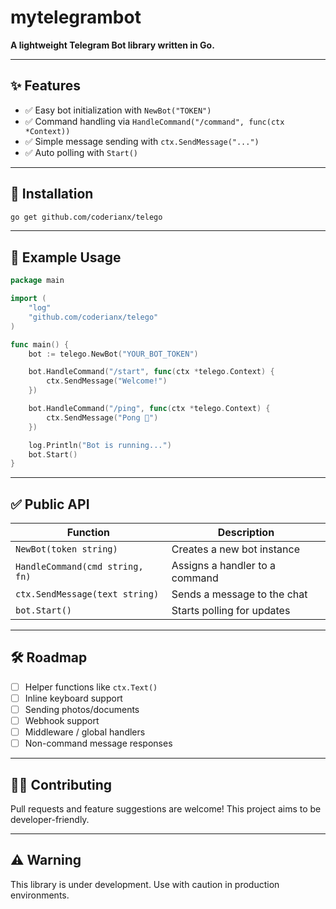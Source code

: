 # mytelegrambot

**A lightweight Telegram Bot library written in Go.**

---

## ✨ Features

- ✅ Easy bot initialization with `NewBot("TOKEN")`
- ✅ Command handling via `HandleCommand("/command", func(ctx *Context))`
- ✅ Simple message sending with `ctx.SendMessage("...")`
- ✅ Auto polling with `Start()`

---

## 🚀 Installation

```bash
go get github.com/coderianx/telego
```

---

## 🔰 Example Usage

```go
package main

import (
    "log"
    "github.com/coderianx/telego"
)

func main() {
    bot := telego.NewBot("YOUR_BOT_TOKEN")

    bot.HandleCommand("/start", func(ctx *telego.Context) {
        ctx.SendMessage("Welcome!")
    })

    bot.HandleCommand("/ping", func(ctx *telego.Context) {
        ctx.SendMessage("Pong 🏓")
    })

    log.Println("Bot is running...")
    bot.Start()
}
```

---

## ✅ Public API

| Function                          | Description |
|-----------------------------------|-------------|
| `NewBot(token string)`            | Creates a new bot instance |
| `HandleCommand(cmd string, fn)`   | Assigns a handler to a command |
| `ctx.SendMessage(text string)`    | Sends a message to the chat |
| `bot.Start()`              | Starts polling for updates |

---

## 🛠️ Roadmap

- [ ] Helper functions like `ctx.Text()`
- [ ] Inline keyboard support
- [ ] Sending photos/documents
- [ ] Webhook support
- [ ] Middleware / global handlers
- [ ] Non-command message responses

---

## 🧑‍💻 Contributing

Pull requests and feature suggestions are welcome! This project aims to be developer-friendly.

---

## ⚠️ Warning

This library is under development. Use with caution in production environments.
